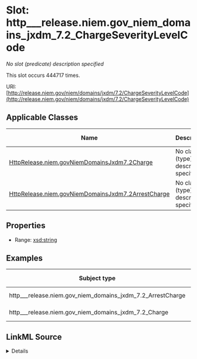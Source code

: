 

# Slot: http___release.niem.gov_niem_domains_jxdm_7.2_ChargeSeverityLevelCode


_No slot (predicate) description specified_






This slot occurs 444717 times.


URI: [http://release.niem.gov/niem/domains/jxdm/7.2/ChargeSeverityLevelCode](http://release.niem.gov/niem/domains/jxdm/7.2/ChargeSeverityLevelCode)



<!-- no inheritance hierarchy -->





## Applicable Classes

| Name | Description | Modifies Slot |
| --- | --- | --- |
| [HttpRelease.niem.govNiemDomainsJxdm7.2Charge](../classes/HttpRelease.niem.govNiemDomainsJxdm7.2Charge.md) | No class (type) description specified |  yes  |
| [HttpRelease.niem.govNiemDomainsJxdm7.2ArrestCharge](../classes/HttpRelease.niem.govNiemDomainsJxdm7.2ArrestCharge.md) | No class (type) description specified |  yes  |







## Properties

* Range: [xsd:string](http://www.w3.org/2001/XMLSchema#string)






## Examples

| Subject type | Object type | Example subject | Example object | Occurrences |
| --- | --- | --- | --- | --- |
| http___release.niem.gov_niem_domains_jxdm_7.2_ArrestCharge | string | scales:ArrestCharge/ga-atlanta-pd-100830802 | FC | 81232 |
| http___release.niem.gov_niem_domains_jxdm_7.2_Charge | string | scales:Charge/fulton-01-10000019 | Misdemeanor | 363485 |




## LinkML Source

<details>

```yaml
name: http___release.niem.gov_niem_domains_jxdm_7.2_ChargeSeverityLevelCode
annotations:
  count:
    tag: count
    value: 444717
description: No slot (predicate) description specified
examples:
- object:
    example_object: FC
    example_object_type: string
    example_predicate: http://release.niem.gov/niem/domains/jxdm/7.2/ChargeSeverityLevelCode
    example_subject: scales:ArrestCharge/ga-atlanta-pd-100830802
    example_subject_type: http___release.niem.gov_niem_domains_jxdm_7.2_ArrestCharge
- object:
    example_object: Misdemeanor
    example_object_type: string
    example_predicate: http://release.niem.gov/niem/domains/jxdm/7.2/ChargeSeverityLevelCode
    example_subject: scales:Charge/fulton-01-10000019
    example_subject_type: http___release.niem.gov_niem_domains_jxdm_7.2_Charge
from_schema: scales-kg
rank: 1000
slot_uri: http://release.niem.gov/niem/domains/jxdm/7.2/ChargeSeverityLevelCode
alias: http___release.niem.gov_niem_domains_jxdm_7.2_ChargeSeverityLevelCode
domain_of:
- http___release.niem.gov_niem_domains_jxdm_7.2_ArrestCharge
- http___release.niem.gov_niem_domains_jxdm_7.2_Charge
range: string

```
</details>